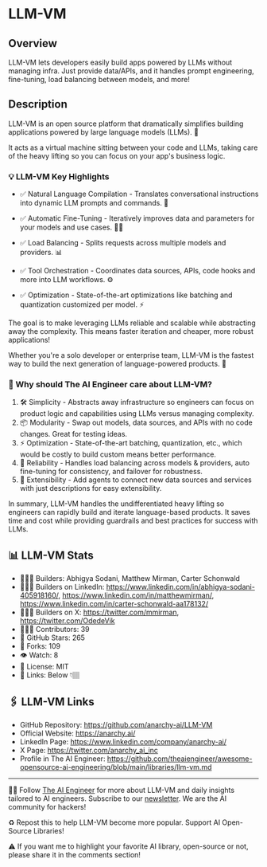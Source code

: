 # LLM-VM
## Overview
LLM-VM lets developers easily build apps powered by LLMs without managing infra. Just provide data/APIs, and it handles prompt engineering, fine-tuning, load balancing between models, and more!

## Description
LLM-VM is an open source platform that dramatically simplifies building applications powered by large language models (LLMs). 🤖

It acts as a virtual machine sitting between your code and LLMs, taking care of the heavy lifting so you can focus on your app's business logic. 

### 💡 LLM-VM Key Highlights

- ✅ Natural Language Compilation - Translates conversational instructions into dynamic LLM prompts and commands. 💬

- ✅ Automatic Fine-Tuning - Iteratively improves data and parameters for your models and use cases. 🧑‍🔧

- ✅ Load Balancing - Splits requests across multiple models and providers. 📊

- ✅ Tool Orchestration - Coordinates data sources, APIs, code hooks and more into LLM workflows. ⚙️

- ✅ Optimization - State-of-the-art optimizations like batching and quantization customized per model. ⚡️

The goal is to make leveraging LLMs reliable and scalable while abstracting away the complexity. This means faster iteration and cheaper, more robust applications!

Whether you're a solo developer or enterprise team, LLM-VM is the fastest way to build the next generation of language-powered products. 🚀


### 🤔 Why should The AI Engineer care about LLM-VM?

1. 🛠 Simplicity - Abstracts away infrastructure so engineers can focus on product logic and capabilities using LLMs versus managing complexity.
2. 📦 Modularity - Swap out models, data sources, and APIs with no code changes. Great for testing ideas.
3. ⚡️ Optimization - State-of-the-art batching, quantization, etc., which would be costly to build custom means better performance.
4. 💪 Reliability - Handles load balancing across models & providers, auto fine-tuning for consistency, and failover for robustness.
5. 🔌 Extensibility - Add agents to connect new data sources and services with just descriptions for easy extensibility.

In summary, LLM-VM handles the undifferentiated heavy lifting so engineers can rapidly build and iterate language-based products. It saves time and cost while providing guardrails and best practices for success with LLMs.


## 📊 LLM-VM Stats
* 👷🏽‍♀️ Builders: Abhigya Sodani, Matthew Mirman, Carter Schonwald
* 👩🏽‍💼 Builders on LinkedIn: https://www.linkedin.com/in/abhigya-sodani-405918160/, https://www.linkedin.com/in/matthewmirman/, https://www.linkedin.com/in/carter-schonwald-aa178132/
* 👩🏽‍🏭 Builders on X: https://twitter.com/mmirman, https://twitter.com/OdedeVik
* 👩🏽‍💻 Contributors: 39
* 💫 GitHub Stars: 265
* 🍴 Forks: 109
* 👁️ Watch: 8
* 🪪 License: MIT 
* 🔗 Links: Below 👇🏽

## 🖇️ LLM-VM Links
* GitHub Repository: https://github.com/anarchy-ai/LLM-VM
* Official Website: https://anarchy.ai/
* LinkedIn Page: https://www.linkedin.com/company/anarchy-ai/
* X Page: https://twitter.com/anarchy_ai_inc
* Profile in The AI Engineer: https://github.com/theaiengineer/awesome-opensource-ai-engineering/blob/main/libraries/llm-vm.md

---
🧙🏽 Follow [The AI Engineer](https://www.linkedin.com/company/theaiengineer/) for more about LLM-VM and daily insights tailored to AI engineers. Subscribe to our [newsletter](http://theaiengineerco.substack.com). We are the AI community for hackers!

♻️ Repost this to help LLM-VM become more popular. Support AI Open-Source Libraries!

⚠️ If you want me to highlight your favorite AI library, open-source or not, please share it in the comments section!
